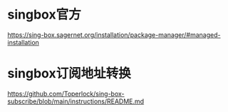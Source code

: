 # singbox官方
https://sing-box.sagernet.org/installation/package-manager/#managed-installation
# singbox订阅地址转换
https://github.com/Toperlock/sing-box-subscribe/blob/main/instructions/README.md
